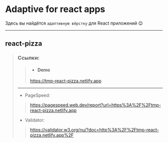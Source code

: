 # Adaptive for react apps
Здесь вы найдётся `адаптивную вёрстку` для React приложений &#128521;
***

## react-pizza
> ### Ссылки:
>> * #### Demo
>> https://tmp-react-pizza.netlify.app
> ---
> * PageSpeed:
>> https://pagespeed.web.dev/report?url=https%3A%2F%2Ftmp-react-pizza.netlify.app
> * Validator:
>> https://validator.w3.org/nu/?doc=http%3A%2F%2Ftmp-react-pizza.netlify.app%2F